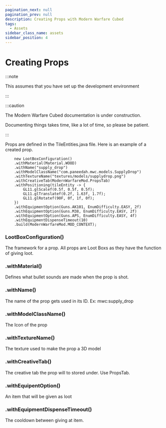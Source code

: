 ```yaml
---
pagination_next: null
pagination_prev: null
description: Creating Props with Modern Warfare Cubed
tags:
  - Assets
sidebar_class_name: assets
sidebar_position: 4
---
```


# Creating Props 

:::note

This assumes that you have set up the development environment

:::

:::caution

The Modern Warfare Cubed documentation is under construction.

Documenting things takes time, like a lot of time, so please be patient.

:::

Props are defined in the TileEntities.java file. Here is an example of a created prop.

        new LootBoxConfiguration()
        .withMaterial(Material.WOOD)
        .withName("supply_drop")
        .withModelClassName("com.paneedah.mwc.models.SupplyDrop")
        .withTextureName("textures/models/supplydrop.png")
        .withCreativeTab(ModernWarfareMod.PropsTab)
        .withPositioning(tileEntity -> {
            GL11.glScalef(0.5f, 0.5f, 0.5f);
            GL11.glTranslatef(0.2f, 1.63f, 1.7f);
            GL11.glRotatef(90F, 0f, 1f, 0f);
        })
        .withEquipmentOption(Guns.AK101, EnumDifficulty.EASY, 2f)
        .withEquipmentOption(Guns.M38, EnumDifficulty.EASY, 2f)
        .withEquipmentOption(Guns.APS, EnumDifficulty.EASY, 4f)
        .withEquipmentDispenseTimeout(10)
        .build(ModernWarfareMod.MOD_CONTEXT);

### LootBoxConfiguration()
The framework for a prop. All props are Loot Boxs as they have the function of giving loot. 

### .withMaterial()
Defines what bullet sounds are made when the prop is shot.

### .withName()
The name of the prop gets used in its ID. Ex: mwc:supply_drop

### .withModelClassName()
The Icon of the prop

### .withTextureName()
The texture used to make the prop a 3D model

### .withCreativeTab()
The creative tab the prop will to stored under. Use PropsTab.

### .withEquipentOption()
An item that will be given as loot

### .withEquipmentDispenseTimeout()
The cooldown between giving at item. 
